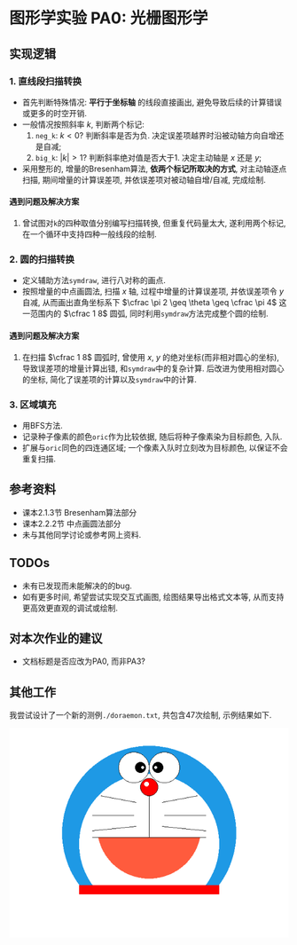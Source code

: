 # 图形学实验 PA0: 光栅图形学 #

## 实现逻辑 ##

### 1. 直线段扫描转换 ###

- 首先判断特殊情况: **平行于坐标轴** 的线段直接画出, 避免导致后续的计算错误或更多的时空开销.
- 一般情况按照斜率 $k$, 判断两个标记:
  1. `neg_k`: $k<0?$ 判断斜率是否为负. 决定误差项越界时沿被动轴方向自增还是自减;
  2. `big_k`: $\lvert k \rvert > 1?$ 判断斜率绝对值是否大于1. 决定主动轴是 $x$ 还是 $y$;
- 采用整形的, 增量的Bresenham算法, **依两个标记所取决的方式**, 对主动轴逐点扫描, 期间增量的计算误差项, 并依误差项对被动轴自增/自减, 完成绘制.

#### 遇到问题及解决方案 ####

1. 曾试图对`k`的四种取值分别编写扫描转换, 但重复代码量太大, 遂利用两个标记, 在一个循环中支持四种一般线段的绘制.

### 2. 圆的扫描转换 ###

- 定义辅助方法`symdraw`, 进行八对称的画点.
- 按照增量的中点画圆法, 扫描 $x$ 轴, 过程中增量的计算误差项, 并依误差项令 $y$ 自减, 从而画出直角坐标系下 $\cfrac \pi 2 \geq \theta \geq \cfrac \pi 4$ 这一范围内的 $\cfrac 1 8$ 圆弧, 同时利用`symdraw`方法完成整个圆的绘制.

#### 遇到问题及解决方案 ####

1. 在扫描 $\cfrac 1 8$ 圆弧时, 曾使用 $x$, $y$ 的绝对坐标(而非相对圆心的坐标), 导致误差项的增量计算出错, 和`symdraw`中的复杂计算.
   后改进为使用相对圆心的坐标, 简化了误差项的计算以及`symdraw`中的计算.

### 3. 区域填充 ###

- 用BFS方法.
- 记录种子像素的颜色`oric`作为比较依据, 随后将种子像素染为目标颜色, 入队.
- 扩展与`oric`同色的四连通区域; 一个像素入队时立刻改为目标颜色, 以保证不会重复扫描.

## 参考资料 ##

- 课本2.1.3节 Bresenham算法部分
- 课本2.2.2节 中点画圆法部分
- 未与其他同学讨论或参考网上资料.

## TODOs ##

- 未有已发现而未能解决的的bug.
- 如有更多时间, 希望尝试实现交互式画图, 绘图结果导出格式文本等, 从而支持更高效更直观的调试或绘制.

## 对本次作业的建议 ##

- 文档标题是否应改为PA0, 而非PA3?

## 其他工作 ##

我尝试设计了一个新的测例`./doraemon.txt`, 共包含47次绘制, 示例结果如下.

![](./doraemon.bmp)
